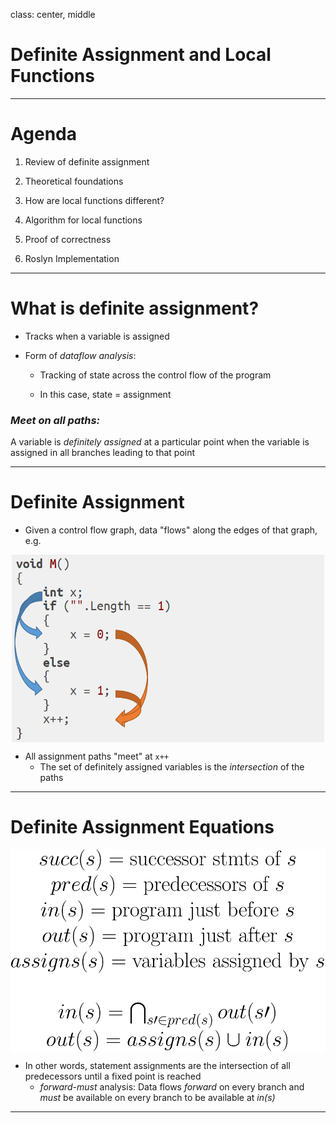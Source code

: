 class: center, middle

# Definite Assignment and Local Functions

---

# Agenda

1. Review of definite assignment

1. Theoretical foundations

1. How are local functions different?

1. Algorithm for local functions

1. Proof of correctness

1. Roslyn Implementation

---

# What is definite assignment?

- Tracks when a variable is assigned
        
- Form of _dataflow analysis_:

    - Tracking of state across the control flow of the program

    - In this case, state = assignment

### _Meet on all paths:_

A variable is _definitely assigned_ at a particular
point when the variable is assigned in all branches leading to that point

---

# Definite Assignment

- Given a control flow graph, data "flows" along the edges of that graph, e.g.

<img src="dataflow1.png" style="width: 500px; height: 300px; display:block; margin: auto;" />

- All assignment paths "meet" at `x++`
    - The set of definitely assigned variables is the _intersection_ of the paths

---

# Definite Assignment Equations

<img src="dataflow2.svg" style="display:block; margin: auto;" />

- In other words, statement assignments are the intersection of all predecessors
  until a fixed point is reached
    - _forward-must_ analysis: Data flows _forward_ on every branch and _must_ be
      available on every branch to be available at _in(s)_

---

# 